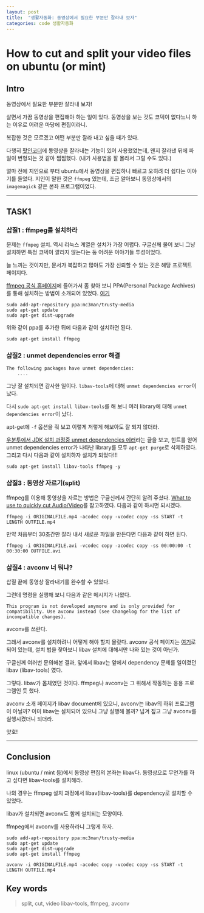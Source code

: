 ```yaml
---
layout: post
title:  "생활자동화: 동영상에서 필요한 부분만 잘라내 보자"
categories: code 생활자동화
---
```


How to cut and split your video files on ubuntu (or mint)
==========================================================

Intro
-----

동영상에서 필요한 부분만 잘라내 보자!

살면서 가끔 동영상을 편집해야 하는 일이 있다. 동영상을 보는 것도 코덱이 없다느니 하는 이유로 어려운 마당에 편집이라니. 

복잡한 것은 모르겠고 어떤 부분만 잘라 내고 싶을 때가 있다. 

다행히 [팟인코더](http://tvpot.daum.net/application/PotEncoder.do)에 동영상을 잘라내는 기능이 있어 사용했었는데, 왠지 잘라낸 뒤에 파일이 변형되는 것 같아 찜찜했다. (내가 사용법을 잘 몰라서 그럴 수도 있다.)

얼마 전에 지인으로 부터 ubuntu에서 동영상을 편집하니 빠르고 오히려 더 쉽다는 이야기를 들었다. 지인이 말한 것은 `ffmpeg` 였는데, 조금 알아보니 동영상에서의 `imagemagick` 같은 본좌 프로그램이었다. 

***

TASK1
------

### 삽질1 : ffmpeg를 설치하라

문제는 `ffmpeg` 설치. 역시 리눅스 계열은 설치가 가장 어렵다. 구글신께 물어 보니 그냥 설치하면 특정 코덱이 깔리지 않는다는 둥 어려운 이야기들 투성이었다. 

늘 느끼는 것이지만, 문서가 복잡하고 많아도 가장 신뢰할 수 있는 것은 해당 프로젝트 페이지다. 

[ffmpeg 공식 홈페이지](https://www.ffmpeg.org/)에 들어가서 좀 찾아 보니 PPA(Personal Package Archives)를 통해 설치하는 방법이 소개되어 있었다. [여기](https://launchpad.net/~mc3man/+archive/ubuntu/trusty-media)

```
sudo add-apt-repository ppa:mc3man/trusty-media
sudo apt-get update
sudo apt-get dist-upgrade
```

위와 같이 ppa를 추가한 뒤에 다음과 같이 설치하면 된다. 

```
sudo apt-get install ffmpeg
```

### 삽질2 : unmet dependencies error 해결

```
The following packages have unmet dependencies: 
	....
```

그냥 잘 설치되면 감사한 일이다. `libav-tools`에 대해 `unmet dependencies error`이 났다. 

다시 `sudo apt-get install libav-tools`를 해 보니 여러 library에 대해 `unmet dependencies error`이 났다. 

apt-get에 `-f` 옵션을 줘 보고 이렇게 저렇게 해보아도 잘 되지 않더라. 

[우분투에서 JDK 설치 과정중 unmet dependencies 에러](http://mainia.tistory.com/494)라는 글을 보고, 힌트를 얻어 unmet dependencies error가 나타난 library를 모두 `apt-get purge`로 삭제하였다. 그리고 다시 다음과 같이 설치하자 설치가 되었다!!!

```
sudo apt-get install libav-tools ffmpeg -y
```

### 삽질3 : 동영상 자르기(split)

ffmpeg를 이용해 동영상을 자르는 방법은 구글신께서 간단히 알려 주셨다. [What to use to quickly cut Audio/Video](https://askubuntu.com/questions/56022/what-to-use-to-quickly-cut-audio-video)를 참고하였다. 다음과 같이 하시면 되시겠다.

```
ffmpeg -i ORIGINALFILE.mp4 -acodec copy -vcodec copy -ss START -t LENGTH OUTFILE.mp4
```

만약 처음부터 30초간만 잘라 내서 새로운 파일을 만든다면 다음과 같이 하면 된다. 

```
ffmpeg -i ORIGINALFILE.avi -vcodec copy -acodec copy -ss 00:00:00 -t 00:30:00 OUTFILE.avi
```

### 삽질4 : avconv 너 뭐냐?

삽질 끝에 동영상 잘라내기를 완수할 수 있었다. 

그런데 명령을 실행해 보니 다음과 같은 메시지가 나왔다. 

```
This program is not developed anymore and is only provided for compatibility. Use avconv instead (see Changelog for the list of incompatible changes).
```

avconv를 쓰란다. 

그래서 avconv를 설치하려니 어떻게 해야 할지 몰랐다. avconv 공식 페이지는 [여기](https://libav.org/avconv.html)로 되어 있는데, 설치 법을 찾아보니 libav 설치에 대해서만 나와 있는 것이 아닌가. 

구글신께 여러번 문의해본 결과, 앞에서 libav는 앞에서 dependency 문제를 일이켰던 libav (libav-tools) 였다. 

그렇다. libav가 몸체였던 것이다. ffmpeg나 avconv는 그 위해서 작동하는 응용 프로그램인 듯 했다. 

avconv 소개 페이지가 libav document에 있으니, avconv는 libav의 하위 프로그램이 아닐까? 이미 libav는 설치되어 있으니 그냥 실행해 볼까? 넘겨 짚고 그냥 avconv를 실행시켰더니 되더라. 

얏호!

***

Conclusion
----------

linux (ubuntu / mint 등)에서 동영상 편집의 본좌는 libav다. 동영상으로 무언가를 하고 싶다면 libav-tools를 설치해라. 

나의 경우는 ffmpeg 설치 과정에서 libav(libav-tools)를 dependency로 설치할 수 있었다. 

libav가 설치되면 avconv도 함께 설치되는 모양이다. 

ffmpeg에서 avconv를 사용하라니 그렇게 하자. 

```
sudo add-apt-repository ppa:mc3man/trusty-media
sudo apt-get update
sudo apt-get dist-upgrade
sudo apt-get install ffmpeg
```

```
avconv -i ORIGINALFILE.mp4 -acodec copy -vcodec copy -ss START -t LENGTH OUTFILE.mp4
```

Key words
---------

> split, cut, video
> libav-tools, ffmpeg, avconv


